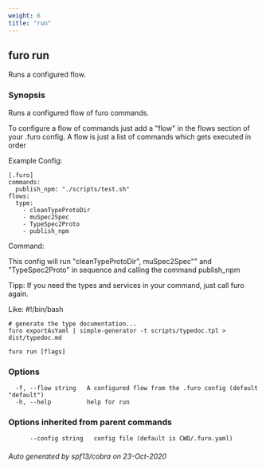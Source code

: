 ```yaml
---
weight: 6
title: "run"
---
```


## furo run

Runs a configured flow.

### Synopsis

Runs a configured flow of furo commands.

To configure a flow of commands just add a "flow" in the flows section of your .furo config.
A flow is just a list of commands which gets executed in order

Example Config:

	[.furo]
	commands:
	  publish_npm: "./scripts/test.sh"
	flows:
	  type:
		- cleanTypeProtoDir
		- muSpec2Spec
		- TypeSpec2Proto
		- publish_npm

Command:

This config will run "cleanTypeProtoDir",  muSpec2Spec"" and "TypeSpec2Proto" in sequence and calling the command publish_npm

Tipp: If you need the types and services in your command, just call furo again. 

Like:
    #!/bin/bash

    # generate the type documentation...
    furo exportAsYaml | simple-generator -t scripts/typedoc.tpl > dist/typedoc.md

 

```
furo run [flags]
```

### Options

```
  -f, --flow string   A configured flow from the .furo config (default "default")
  -h, --help          help for run
```

### Options inherited from parent commands

```
      --config string   config file (default is CWD/.furo.yaml)
```



###### Auto generated by spf13/cobra on 23-Oct-2020

